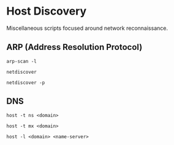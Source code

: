 # Host Discovery

Miscellaneous scripts focused around network reconnaissance.

## ARP (Address Resolution Protocol)

`arp-scan -l`

`netdiscover`

`netdiscover -p`

## DNS

`host -t ns <domain>`

`host -t mx <domain>`

`host -l <domain> <name-server>`
